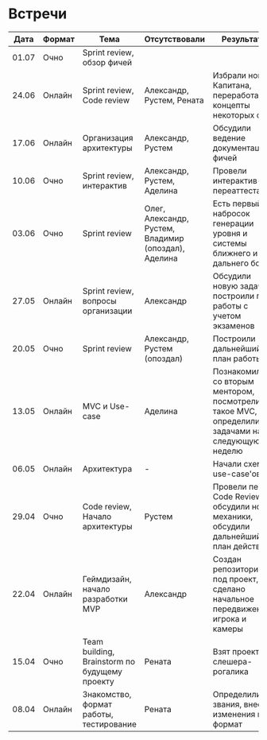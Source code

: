 # Встречи

| Дата  | Формат | Тема                                          | Отсутствовали                                        | Результаты                                                                                              |
| ----- | ------ | --------------------------------------------- | ---------------------------------------------------- | ------------------------------------------------------------------------------------------------------- |
| 01.07 | Очно   | Sprint review, обзор фичей                    |                                                      |                                                                                                         |
| 24.06 | Онлайн | Sprint review, Code review                    | Александр, Рустем, Рената                            | Избрали нового Капитана, переработали концепты некоторых фич                                            |
| 17.06 | Онлайн | Организация архитектуры                       | Александр, Рустем                                    | Обсудили ведение документации фичей                                                                     |
| 10.06 | Очно   | Sprint review, интерактив                     | Александр, Рустем, Аделина                           | Провели интерактив-переаттестацию                                                                       |
| 03.06 | Очно   | Sprint review                                 | Олег, Александр, Рустем, Владимир (опоздал), Аделина | Есть первый набросок генерации уровня и системы ближнего и дальнего боя                                 |
| 27.05 | Онлайн | Sprint review, вопросы организации            | Александр                                            | Обсудили новую задачу, построили план работы с учетом экзаменов                                         |
| 20.05 | Очно   | Sprint review                                 | Александр, Рустем (опоздал)                          | Построили дальнейший план работы                                                                        |
| 13.05 | Онлайн | MVC и Use-case                                | Аделина                                              | Познакомились со вторым ментором, посмотрели что такое MVC, определились с задачами на следующую неделю |
| 06.05 | Онлайн | Архитектура                                   | -                                                    | Начали схему use-case'ов                                                                                |
| 29.04 | Очно   | Code review, Начало архитектуры               | Рустем                                               | Провели первое Code Review, обсудили новые механики, обсудили дальнейший план действий                  |
| 22.04 | Онлайн | Геймдизайн, начало разработки MVP             | Александр                                            | Создан репозиторий под проект, сделано начальное передвижение игрока и камеры                           |
| 15.04 | Очно   | Team building, Brainstorm по будущему проекту | Рената                                               | Взят проект слешера-рогалика                                                                            |
| 08.04 | Онлайн | Знакомство, формат работы, тестирование       | Рената                                               | Определили звания, внесли изменения в формат                                                            |
